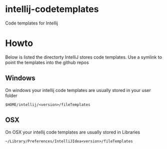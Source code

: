 # intellij-codetemplates

Code templates for Intellij

# Howto

Below is listed the directorty IntelliJ stores code templates. Use a symlink to
point the templates into the github repos

## Windows

On windows your intellij code templates are usually stored in your user folder

```
$HOME/intellij/<version>/fileTemplates
```

## OSX

On OSX your intellij code templates are usually stored in Libraries

```
~/Library/Preferences/IntelliJIdea<version>/fileTemplates
```

